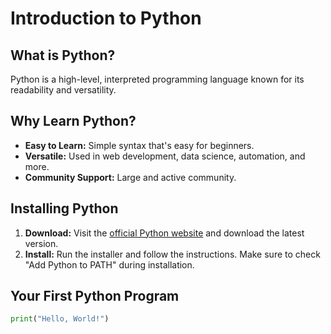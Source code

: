 # Introduction to Python

## What is Python?
Python is a high-level, interpreted programming language known for its readability and versatility.

## Why Learn Python?
- **Easy to Learn:** Simple syntax that's easy for beginners.
- **Versatile:** Used in web development, data science, automation, and more.
- **Community Support:** Large and active community.

## Installing Python
1. **Download:** Visit the [official Python website](https://www.python.org/downloads/) and download the latest version.
2. **Install:** Run the installer and follow the instructions. Make sure to check "Add Python to PATH" during installation.

## Your First Python Program
```python
print("Hello, World!")
